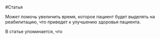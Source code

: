 #Статья

Может помочь увеличить время, которое пациент будет выделять на реабилитацию, что приведет к улучшению здоровья пациента.

В статье упоминается, что 